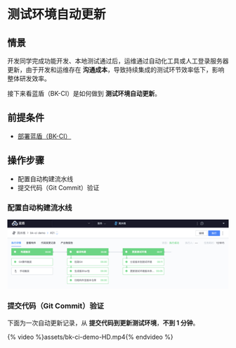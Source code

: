 # 测试环境自动更新

## 情景
开发同学完成功能开发、本地测试通过后，运维通过自动化工具或人工登录服务器更新，由于开发和运维存在 **沟通成本**，导致持续集成的测试环节效率低下，影响整体研发效率。

接下来看蓝盾（BK-CI）是如何做到 **测试环境自动更新**。

## 前提条件

- [部署蓝盾（BK-CI）](https://github.com/Tencent/bk-ci)

## 操作步骤
- 配置自动构建流水线
- 提交代码（Git Commit）验证

### 配置自动构建流水线

![bk-ci-demo](assets/bk-ci-demo.png)

### 提交代码（Git Commit）验证

下面为一次自动更新记录，从 **提交代码到更新测试环境**，**不到 1 分钟**。

{% video %}assets/bk-ci-demo-HD.mp4{% endvideo %}

